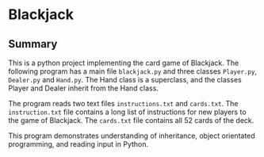 # Blackjack

## Summary

This is a python project implementing the card game of Blackjack. The following program has a main file `blackjack.py` and three classes `Player.py`, `Dealer.py` and `Hand.py`. The Hand class is a superclass, and the classes Player and Dealer inherit from the Hand class. 

The program reads two text files `instructions.txt` and `cards.txt`. The `instruction.txt` file contains a long list of instructions for new players to the game of Blackjack. The `cards.txt` file contains all 52 cards of the deck. 

This program demonstrates understanding of inheritance, object orientated programming, and reading input in Python. 